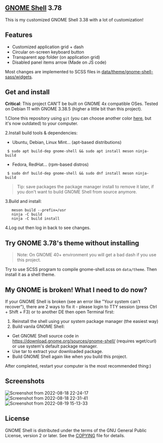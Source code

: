 ## [GNOME Shell][project-wiki] 3.78
This is my customized GNOME Shell 3.38 with a lot of customization!

## Features
* Customized application grid + dash
* Circular on-screen keyboard button
* Transparent app folder (on application grid)
* Disabled panel items arrow (Made on JS code)

Most changes are implemented to SCSS files in [data/theme/gnome-shell-sass/widgets](data/theme/gnome-shell-sass/widgets/).

## Get and install
**Critical**: This project CAN'T be built on GNOME 4x compatible OSes. Tested on Debian 11 with GNOME 3.38.5 (higher a little bit than this project).

1.Clone this repository using ```git``` (you can choose another color [here](https://github.com/lebao3105/gnome-shell-3.78-pink), but it's now outdated) to your computer.<br>

2.Install build tools & dependencies:<br>
  - Ubuntu, Debian, Linux Mint... (apt-based distributions)
  ```
   $ sudo apt build-dep gnome-shell && sudo apt install meson ninja-build
  ```
  - Fedora, RedHat... (rpm-based distros) <br>
  ```
   $ sudo dnf build-dep gnome-shell && sudo dnf install meson ninja-build
  ```
  > Tip: save packages the package manager install to remove it later, if you don't want to build GNOME Shell from source anymore.

3.Build and install:
```
   meson build --prefix=/usr
   ninja -C build
   ninja -C build install
```
4.Log out then log in back to see changes. 

## Try GNOME 3.78's theme without installing
> Note: On GNOME 40+ environment you will get a bad dash if you use this project.

Try to use SCSS program to compile gnome-shell.scss on ```data/theme```. Then install it as a shell theme.

## My GNOME is broken! What I need to do now?
If your GNOME Shell is broken (see an error like "Your system can't recover"), there are 2 ways to fix it - please login to TTY session (press Ctrl + Shift + F3) or to another DE then open Terminal first:
1. Reinstall the shell using your system package manager (the easiest way)
2. Build vanila GNOME Shell:
  * Get GNOME Shell source code in https://download.gnome.org/sources/gnome-shell/ (requires wget/curl) or use system's default package manager.
  * Use tar to extract your downloaded package.
  * Build GNOME Shell again like when you build this project.

After completed, restart your computer is the most recommended thing:)

## Screenshots
![Screenshot from 2022-08-18 22-24-17](https://user-images.githubusercontent.com/77564176/185434779-867fc04d-a87f-4e71-a280-f3f8290e9c39.png)
![Screenshot from 2022-08-18 22-31-41](https://user-images.githubusercontent.com/77564176/185434861-66725a55-bf10-4a5f-b913-ed687c74576f.png)
![Screenshot from 2022-08-19 15-13-33](https://user-images.githubusercontent.com/77564176/185575162-9a1b08b5-2c64-4a2f-9ba2-b80734b3f7c2.png)

## License
GNOME Shell is distributed under the terms of the GNU General Public License,
version 2 or later. See the [COPYING][license] file for details.

[project-wiki]: https://wiki.gnome.org/Projects/GnomeShell
[bug-tracker]: https://gitlab.gnome.org/GNOME/gnome-shell/issues
[license]: COPYING
